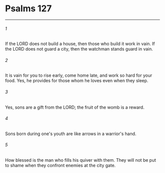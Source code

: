# Psalms 127
***



###### 1 
If the LORD does not build a house, then those who build it work in vain. If the LORD does not guard a city, then the watchman stands guard in vain. 

###### 2 
It is vain for you to rise early, come home late, and work so hard for your food. Yes, he provides for those whom he loves even when they sleep. 

###### 3 
Yes, sons are a gift from the LORD; the fruit of the womb is a reward. 

###### 4 
Sons born during one's youth are like arrows in a warrior's hand. 

###### 5 
How blessed is the man who fills his quiver with them. They will not be put to shame when they confront enemies at the city gate.
